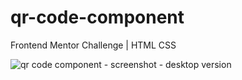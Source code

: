 # qr-code-component
Frontend Mentor Challenge | HTML CSS

![qr code component - screenshot - desktop version](https://raw.githubusercontent.com/emiandd/qr-code-component/dd3724bbcb3a74c21161364db5c4713ca817b334/img/Screenshot%20-%20QR%20Code%20Component%20-%20desktop%20version.png)
